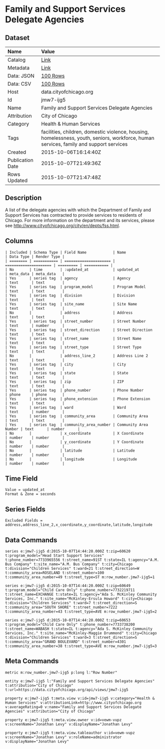 # Family and Support Services Delegate Agencies

## Dataset

| Name | Value |
| :--- | :---- |
| Catalog | [Link](https://catalog.data.gov/dataset/family-and-support-services-delegate-agencies) |
| Metadata | [Link](https://data.cityofchicago.org/api/views/jmw7-ijg5) |
| Data: JSON | [100 Rows](https://data.cityofchicago.org/api/views/jmw7-ijg5/rows.json?max_rows=100) |
| Data: CSV | [100 Rows](https://data.cityofchicago.org/api/views/jmw7-ijg5/rows.csv?max_rows=100) |
| Host | data.cityofchicago.org |
| Id | jmw7-ijg5 |
| Name | Family and Support Services Delegate Agencies |
| Attribution | City of Chicago |
| Category | Health & Human Services |
| Tags | facilities, children, domestic violence, housing, homelessness, youth, seniors, workforce, human services, family and support services |
| Created | 2015-10-06T16:14:40Z |
| Publication Date | 2015-10-07T21:49:36Z |
| Rows Updated | 2015-10-07T21:47:48Z |

## Description

A list of the delegate agencies with which the Department of Family and Support Services has contracted to provide services to residents of Chicago.  For more information on the department and its services, please see http://www.cityofchicago.org/city/en/depts/fss.html.

## Columns

```ls
| Included | Schema Type | Field Name            | Name                  | Data Type | Render Type |
| ======== | =========== | ===================== | ===================== | ========= | =========== |
| No       | time        | :updated_at           | updated_at            | meta_data | meta_data   |
| Yes      | series tag  | agency                | Agency                | text      | text        |
| Yes      | series tag  | program_model         | Program Model         | text      | text        |
| Yes      | series tag  | division              | Division              | text      | text        |
| Yes      | series tag  | site_name             | Site Name             | text      | text        |
| No       |             | address               | Address               | text      | text        |
| Yes      | series tag  | street_number         | Street Number         | text      | number      |
| Yes      | series tag  | street_direction      | Street Direction      | text      | text        |
| Yes      | series tag  | street_name           | Street Name           | text      | text        |
| Yes      | series tag  | street_type           | Street Type           | text      | text        |
| No       |             | address_line_2        | Address Line 2        | text      | text        |
| Yes      | series tag  | city                  | City                  | text      | text        |
| Yes      | series tag  | state                 | State                 | text      | text        |
| Yes      | series tag  | zip                   | ZIP                   | text      | text        |
| Yes      | series tag  | phone_number          | Phone Number          | phone     | phone       |
| Yes      | series tag  | phone_extension       | Phone Extension       | text      | text        |
| Yes      | series tag  | ward                  | Ward                  | text      | number      |
| Yes      | series tag  | community_area        | Community Area        | text      | text        |
| Yes      | series tag  | community_area_number | Community Area Number | text      | number      |
| No       |             | x_coordinate          | X Coordinate          | number    | number      |
| No       |             | y_coordinate          | Y Coordinate          | number    | number      |
| No       |             | latitude              | Latitude              | number    | number      |
| No       |             | longitude             | Longitude             | number    | number      |
```

## Time Field

```ls
Value = updated_at
Format & Zone = seconds
```

## Series Fields

```ls
Excluded Fields = address,address_line_2,x_coordinate,y_coordinate,latitude,longitude
```

## Data Commands

```ls
series e:jmw7-ijg5 d:2015-10-07T14:44:20.000Z t:zip=60620 t:program_model="Head Start Support Services" t:phone_number=7733965556 t:street_name=91ST t:state=IL t:agency="A.M. Bus Company" t:site_name="A.M. Bus Company" t:city=Chicago t:division="Children Services" t:ward=21 t:street_direction=W t:community_area=ROSELAND t:street_number=100 t:community_area_number=49 t:street_type=ST m:row_number.jmw7-ijg5=1

series e:jmw7-ijg5 d:2015-10-07T14:44:20.000Z t:zip=60649 t:program_model="Child Care Only" t:phone_number=7732219711 t:street_name=EXCHANGE t:state=IL t:agency="Ada S. McKinley Community Services, Inc." t:site_name="McKinley-Ersula Howard" t:city=Chicago t:division="Children Services" t:ward=7 t:street_direction=S t:community_area="SOUTH SHORE" t:street_number=7222 t:community_area_number=43 t:street_type=AVE m:row_number.jmw7-ijg5=2

series e:jmw7-ijg5 d:2015-10-07T14:44:20.000Z t:zip=60653 t:program_model="Child Care Only" t:phone_number=7733738200 t:street_name=WABASH t:state=IL t:agency="Ada S. McKinley Community Services, Inc." t:site_name="McKinley-Maggie Drummond" t:city=Chicago t:division="Children Services" t:ward=3 t:street_direction=S t:community_area="GRAND BOULEVARD" t:street_number=4301 t:community_area_number=38 t:street_type=AVE m:row_number.jmw7-ijg5=3
```

## Meta Commands

```ls
metric m:row_number.jmw7-ijg5 p:long l:"Row Number"

entity e:jmw7-ijg5 l:"Family and Support Services Delegate Agencies" t:attribution="City of Chicago" t:url=https://data.cityofchicago.org/api/views/jmw7-ijg5

property e:jmw7-ijg5 t:meta.view v:id=jmw7-ijg5 v:category="Health & Human Services" v:attributionLink=http://www.cityofchicago.org v:averageRating=0 v:name="Family and Support Services Delegate Agencies" v:attribution="City of Chicago"

property e:jmw7-ijg5 t:meta.view.owner v:id=vewm-vupz v:screenName="Jonathan Levy" v:displayName="Jonathan Levy"

property e:jmw7-ijg5 t:meta.view.tableauthor v:id=vewm-vupz v:screenName="Jonathan Levy" v:roleName=administrator v:displayName="Jonathan Levy"
```